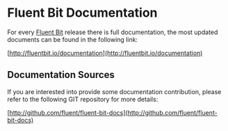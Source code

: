 # Fluent Bit Documentation

For every [Fluent Bit](http://fluentbit.io) release there is full documentation, the most updated documents can be found in the following link:

[http://fluentbit.io/documentation](http://fluentbit.io/documentation)

## Documentation Sources

If you are interested into provide some documentation contribution, please refer to the following GIT repository for more details:

[http://github.com/fluent/fluent-bit-docs](http://github.com/fluent/fluent-bit-docs)

